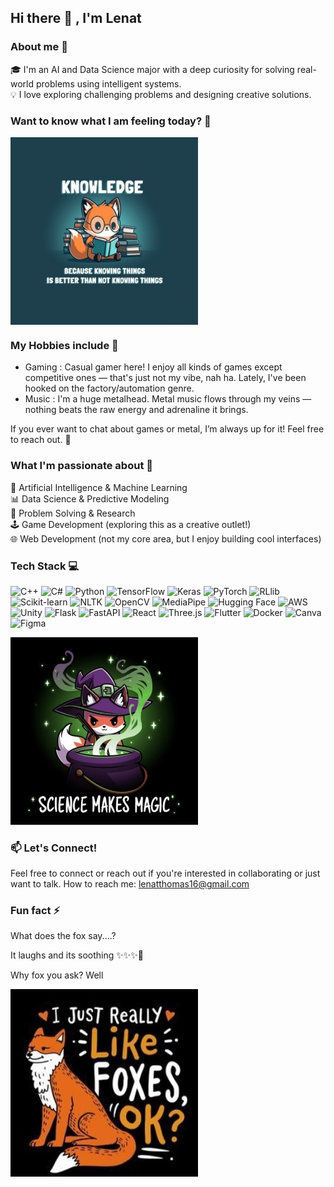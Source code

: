 ## Hi there 👋 , I'm Lenat

### About me 💫

🎓 I'm an AI and Data Science major with a deep curiosity for solving real-world problems using intelligent systems.  
💡 I love exploring challenging problems and designing creative solutions.


### Want to know what I am feeling today? 💬
<!--START_SECTION:update_image-->
<img src=https://raw.githubusercontent.com/LenatThomas/LenatThomas/main/.github/images/fox10.jpg height=300px width=300px align=center alt=Profile Image />
<!--END_SECTION:update_image-->

### My Hobbies include 🎵
* Gaming : Casual gamer here! I enjoy all kinds of games except competitive ones — that's just not my vibe, nah ha. Lately, I've been hooked on the factory/automation genre.
* Music  : I'm a huge metalhead. Metal music flows through my veins — nothing beats the raw energy and adrenaline it brings.

If you ever want to chat about games or metal, I’m always up for it! Feel free to reach out. 🤘

### What I'm passionate about 🌱

🤖 Artificial Intelligence & Machine Learning  
📊 Data Science & Predictive Modeling  
🧠 Problem Solving & Research  
🕹️ Game Development (exploring this as a creative outlet!)  
🌐 Web Development (not my core area, but I enjoy building cool interfaces)

### Tech Stack 💻
![C++](https://img.shields.io/badge/C++-00599C?style=for-the-badge&logo=c%2b%2b&logoColor=white)
![C#](https://img.shields.io/badge/C%23-239120?style=for-the-badge&logo=c-sharp&logoColor=white)
![Python](https://img.shields.io/badge/Python-3776AB?style=for-the-badge&logo=python&logoColor=white)
![TensorFlow](https://img.shields.io/badge/TensorFlow-FF6F00?style=for-the-badge&logo=tensorflow&logoColor=white)
![Keras](https://img.shields.io/badge/Keras-D00000?style=for-the-badge&logo=keras&logoColor=white)
![PyTorch](https://img.shields.io/badge/PyTorch-EE4C2C?style=for-the-badge&logo=pytorch&logoColor=white)
![RLlib](https://img.shields.io/badge/RLlib-00C2CB?style=for-the-badge)
![Scikit-learn](https://img.shields.io/badge/Scikit--Learn-F7931E?style=for-the-badge&logo=scikit-learn&logoColor=white)
![NLTK](https://img.shields.io/badge/NLTK-6A4C93?style=for-the-badge)
![OpenCV](https://img.shields.io/badge/OpenCV-5C3EE8?style=for-the-badge&logo=opencv&logoColor=white)
![MediaPipe](https://img.shields.io/badge/MediaPipe-FF6F00?style=for-the-badge)
![Hugging Face](https://img.shields.io/badge/HuggingFace-FFD21F?style=for-the-badge&logo=huggingface&logoColor=black)
![AWS](https://img.shields.io/badge/AWS-232F3E?style=for-the-badge&logo=amazon-aws&logoColor=white)
![Unity](https://img.shields.io/badge/Unity-000000?style=for-the-badge&logo=unity&logoColor=white)
![Flask](https://img.shields.io/badge/Flask-000000?style=for-the-badge&logo=flask&logoColor=white)
![FastAPI](https://img.shields.io/badge/FastAPI-009688?style=for-the-badge&logo=fastapi&logoColor=white)
![React](https://img.shields.io/badge/React-20232A?style=for-the-badge&logo=react&logoColor=61DAFB)
![Three.js](https://img.shields.io/badge/Three.js-000000?style=for-the-badge)
![Flutter](https://img.shields.io/badge/Flutter-02569B?style=for-the-badge&logo=flutter&logoColor=white)
![Docker](https://img.shields.io/badge/Docker-2496ED?style=for-the-badge&logo=docker&logoColor=white)
![Canva](https://img.shields.io/badge/Canva-00C4CC?style=for-the-badge&logo=canva&logoColor=white)
![Figma](https://img.shields.io/badge/Figma-F24E1E?style=for-the-badge&logo=figma&logoColor=white)

<img src="science.jpeg" width="300" height="300" />

### 📫 Let's Connect!
Feel free to connect or reach out if you're interested in collaborating or just want to talk.
How to reach me: lenatthomas16@gmail.com

### Fun fact ⚡

What does the fox say....? 

It laughs and its soothing ✨✨✨🫠

Why fox you ask? Well 

<img src="fox.jpeg" width="300" height="300" />
